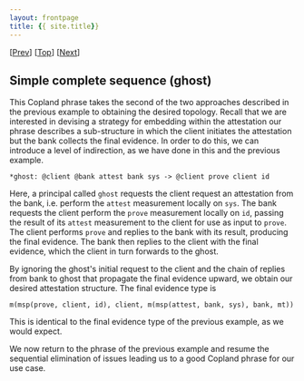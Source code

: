 ```yaml
---
layout: frontpage
title: {{ site.title}}
---
```


\[[Prev](bcb_sq)\] \[[Top](../mutual)\] \[[Next](./bcb_sq_appraise)\]

## Simple complete sequence (ghost)

This Copland phrase takes the second of the two approaches described
in the previous example to obtaining the desired topology.  Recall
that we are interested in devising a strategy for embedding within the
attestation our phrase describes a sub-structure in which the client
initiates the attestation but the bank collects the final evidence.
In order to do this, we can introduce a level of indirection, as we
have done in this and the previous example.

```
*ghost: @client @bank attest bank sys -> @client prove client id
```

Here, a principal called `ghost` requests the client request an
attestation from the bank, i.e. perform the `attest` measurement
locally on `sys`.  The bank requests the client perform the `prove`
measurement locally on `id`, passing the result of its `attest`
measurement to the client for use as input to `prove`.  The client
performs `prove` and replies to the bank with its result, producing
the final evidence.  The bank then replies to the client with the
final evidence, which the client in turn forwards to the ghost.

By ignoring the ghost's initial request to the client and the chain of
replies from bank to ghost that propagate the final evidence upward,
we obtain our desired attestation structure. The final evidence type is

    m(msp(prove, client, id), client, m(msp(attest, bank, sys), bank, mt))

This is identical to the final evidence type of the previous example,
as we would expect.

We now return to the phrase of the previous example and resume the
sequential elimination of issues leading us to a good Copland phrase
for our use case.
